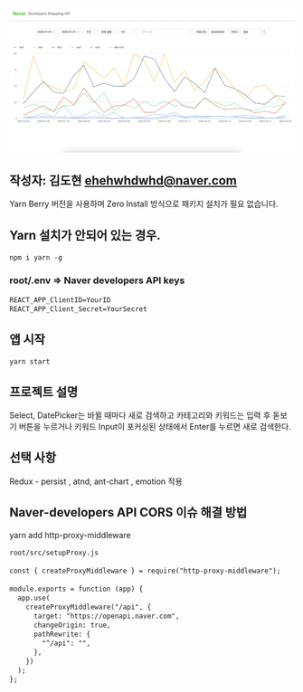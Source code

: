 ![예시 이미지](./public/example.png)

## 작성자: 김도현 ehehwhdwhd@naver.com
Yarn Berry 버전을 사용하며 Zero Install 방식으로 패키지 설치가 필요 없습니다.<br/>


## Yarn 설치가 안되어 있는 경우.
```
npm i yarn -g
```

### root/.env => Naver developers API keys
```
REACT_APP_ClientID=YourID
REACT_APP_Client_Secret=YourSecret
```

## 앱 시작
```
yarn start

```

## 프로젝트 설명
Select, DatePicker는 바뀔 때마다 새로 검색하고 카테고리와 키워드는 입력 후 돋보기 버튼을 누르거나 키워드 Input이 포커싱된 상태에서 Enter를 누르면 새로 검색한다.

## 선택 사항
Redux - persist , atnd, ant-chart , emotion 적용

## Naver-developers API CORS 이슈 해결 방법
yarn add http-proxy-middleware
```
root/src/setupProxy.js

const { createProxyMiddleware } = require("http-proxy-middleware");

module.exports = function (app) {
  app.use(
    createProxyMiddleware("/api", {
      target: "https://openapi.naver.com",
      changeOrigin: true,
      pathRewrite: {
        "^/api": "",
      },
    })
  );
};
```


